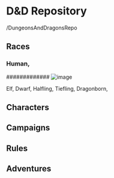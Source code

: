 # D&D Repository 
/DungeonsAndDragonsRepo
## Races
 ### Human,
 ############# ![image](https://github.com/user-attachments/assets/c6f0b8e2-cd01-4112-8930-1c1f271b2af1)

 Elf,
 Dwarf,
 Halfling,
 Tiefling,
 Dragonborn,
   ## Characters
   ## Campaigns
   ## Rules
   ## Adventures

   

